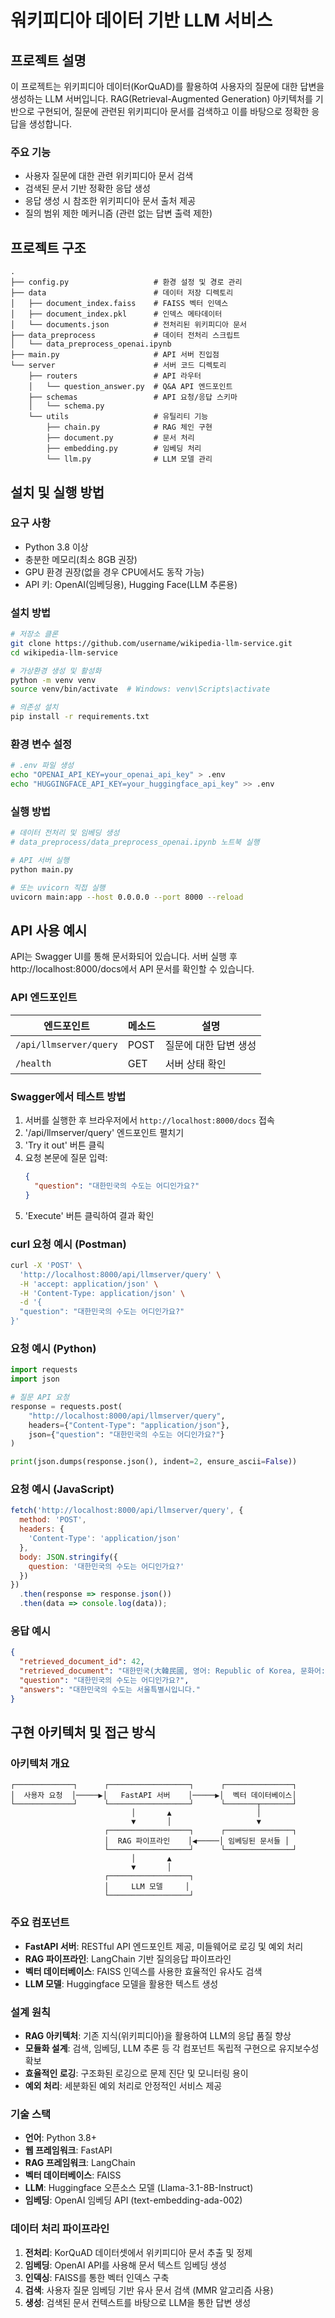 # 워키피디아 데이터 기반 LLM 서비스

## 프로젝트 설명
이 프로젝트는 위키피디아 데이터(KorQuAD)를 활용하여 사용자의 질문에 대한 답변을 생성하는 LLM 서버입니다. RAG(Retrieval-Augmented Generation) 아키텍처를 기반으로 구현되어, 질문에 관련된 위키피디아 문서를 검색하고 이를 바탕으로 정확한 응답을 생성합니다.

### 주요 기능
- 사용자 질문에 대한 관련 위키피디아 문서 검색
- 검색된 문서 기반 정확한 응답 생성
- 응답 생성 시 참조한 위키피디아 문서 출처 제공
- 질의 범위 제한 메커니즘 (관련 없는 답변 출력 제한)

## 프로젝트 구조
```
.
├── config.py                   # 환경 설정 및 경로 관리
├── data                        # 데이터 저장 디렉토리
│   ├── document_index.faiss    # FAISS 벡터 인덱스
│   ├── document_index.pkl      # 인덱스 메타데이터
│   └── documents.json          # 전처리된 위키피디아 문서
├── data_preprocess             # 데이터 전처리 스크립트
│   └── data_preprocess_openai.ipynb
├── main.py                     # API 서버 진입점
└── server                      # 서버 코드 디렉토리
    ├── routers                 # API 라우터
    │   └── question_answer.py  # Q&A API 엔드포인트
    ├── schemas                 # API 요청/응답 스키마
    │   └── schema.py
    └── utils                   # 유틸리티 기능
        ├── chain.py            # RAG 체인 구현
        ├── document.py         # 문서 처리
        ├── embedding.py        # 임베딩 처리
        └── llm.py              # LLM 모델 관리
```

## 설치 및 실행 방법

### 요구 사항
- Python 3.8 이상
- 충분한 메모리(최소 8GB 권장)
- GPU 환경 권장(없을 경우 CPU에서도 동작 가능)
- API 키: OpenAI(임베딩용), Hugging Face(LLM 추론용)

### 설치 방법
```bash
# 저장소 클론
git clone https://github.com/username/wikipedia-llm-service.git
cd wikipedia-llm-service

# 가상환경 생성 및 활성화
python -m venv venv
source venv/bin/activate  # Windows: venv\Scripts\activate

# 의존성 설치
pip install -r requirements.txt
```

### 환경 변수 설정
```bash
# .env 파일 생성
echo "OPENAI_API_KEY=your_openai_api_key" > .env
echo "HUGGINGFACE_API_KEY=your_huggingface_api_key" >> .env
```

### 실행 방법
```bash
# 데이터 전처리 및 임베딩 생성
# data_preprocess/data_preprocess_openai.ipynb 노트북 실행

# API 서버 실행
python main.py

# 또는 uvicorn 직접 실행
uvicorn main:app --host 0.0.0.0 --port 8000 --reload
```

## API 사용 예시
API는 Swagger UI를 통해 문서화되어 있습니다. 서버 실행 후 http://localhost:8000/docs에서 API 문서를 확인할 수 있습니다.

### API 엔드포인트
| 엔드포인트 | 메소드 | 설명 |
|------------|--------|------|
| `/api/llmserver/query` | POST | 질문에 대한 답변 생성 |
| `/health` | GET | 서버 상태 확인 |

### Swagger에서 테스트 방법
1. 서버를 실행한 후 브라우저에서 `http://localhost:8000/docs` 접속
2. '/api/llmserver/query' 엔드포인트 펼치기
3. 'Try it out' 버튼 클릭
4. 요청 본문에 질문 입력:
   ```json
   {
     "question": "대한민국의 수도는 어디인가요?"
   }
   ```
5. 'Execute' 버튼 클릭하여 결과 확인

### curl 요청 예시 (Postman)
```bash
curl -X 'POST' \
  'http://localhost:8000/api/llmserver/query' \
  -H 'accept: application/json' \
  -H 'Content-Type: application/json' \
  -d '{
  "question": "대한민국의 수도는 어디인가요?"
}'
```

### 요청 예시 (Python)
```python
import requests
import json

# 질문 API 요청
response = requests.post(
    "http://localhost:8000/api/llmserver/query",
    headers={"Content-Type": "application/json"},
    json={"question": "대한민국의 수도는 어디인가요?"}
)

print(json.dumps(response.json(), indent=2, ensure_ascii=False))
```

### 요청 예시 (JavaScript)
```javascript
fetch('http://localhost:8000/api/llmserver/query', {
  method: 'POST',
  headers: {
    'Content-Type': 'application/json'
  },
  body: JSON.stringify({
    question: '대한민국의 수도는 어디인가요?'
  })
})
  .then(response => response.json())
  .then(data => console.log(data));
```

### 응답 예시
```json
{
  "retrieved_document_id": 42,
  "retrieved_document": "대한민국(大韓民國, 영어: Republic of Korea, 문화어: 조선민주주의인민공화국)은 동아시아의 한반도 남부에 위치한 국가이다. 서쪽으로는 서해(황해)를 사이에 두고 중화인민공화국과 마주하고 있으며, 동쪽으로는 동해(일본해)를 사이에 두고 일본과 마주하고 있다. 북쪽으로는 조선민주주의인민공화국(북한)과 국경을 접하고 있다. 대한민국의 수도는 서울특별시이다. 면적은 100,210 km²이다.",
  "question": "대한민국의 수도는 어디인가요?",
  "answers": "대한민국의 수도는 서울특별시입니다."
}
```

## 구현 아키텍처 및 접근 방식

### 아키텍처 개요
```
┌─────────────┐      ┌──────────────────┐      ┌───────────────┐
│  사용자 요청  │─────▶│   FastAPI 서버    │─────▶│  벡터 데이터베이스│
└─────────────┘      └──────────────────┘      └───────┬───────┘
                           │       ▲                   │
                           ▼       │                   ▼
                     ┌──────────────────┐      ┌───────────────┐
                     │  RAG 파이프라인    │◀─────│ 임베딩된 문서들 │
                     └──────────────────┘      └───────────────┘
                           │       ▲
                           ▼       │
                     ┌──────────────────┐
                     │     LLM 모델     │
                     └──────────────────┘
```

### 주요 컴포넌트
- **FastAPI 서버**: RESTful API 엔드포인트 제공, 미들웨어로 로깅 및 예외 처리
- **RAG 파이프라인**: LangChain 기반 질의응답 파이프라인
- **벡터 데이터베이스**: FAISS 인덱스를 사용한 효율적인 유사도 검색
- **LLM 모델**: Huggingface 모델을 활용한 텍스트 생성

### 설계 원칙
- **RAG 아키텍처**: 기존 지식(위키피디아)을 활용하여 LLM의 응답 품질 향상
- **모듈화 설계**: 검색, 임베딩, LLM 추론 등 각 컴포넌트 독립적 구현으로 유지보수성 확보
- **효율적인 로깅**: 구조화된 로깅으로 문제 진단 및 모니터링 용이
- **예외 처리**: 세분화된 예외 처리로 안정적인 서비스 제공

### 기술 스택
- **언어**: Python 3.8+
- **웹 프레임워크**: FastAPI
- **RAG 프레임워크**: LangChain
- **벡터 데이터베이스**: FAISS
- **LLM**: Huggingface 오픈소스 모델 (Llama-3.1-8B-Instruct)
- **임베딩**: OpenAI 임베딩 API (text-embedding-ada-002)

### 데이터 처리 파이프라인
1. **전처리**: KorQuAD 데이터셋에서 위키피디아 문서 추출 및 정제
2. **임베딩**: OpenAI API를 사용해 문서 텍스트 임베딩 생성
3. **인덱싱**: FAISS를 통한 벡터 인덱스 구축
4. **검색**: 사용자 질문 임베딩 기반 유사 문서 검색 (MMR 알고리즘 사용)
5. **생성**: 검색된 문서 컨텍스트를 바탕으로 LLM을 통한 답변 생성
